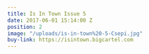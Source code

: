 ```yaml
---
title: Is In Town Issue 5
date: 2017-06-01 15:14:00 Z
position: 2
image: "/uploads/is-in-town%20-5-Csepi.jpg"
buy-link: https://isintown.bigcartel.com
---
```


